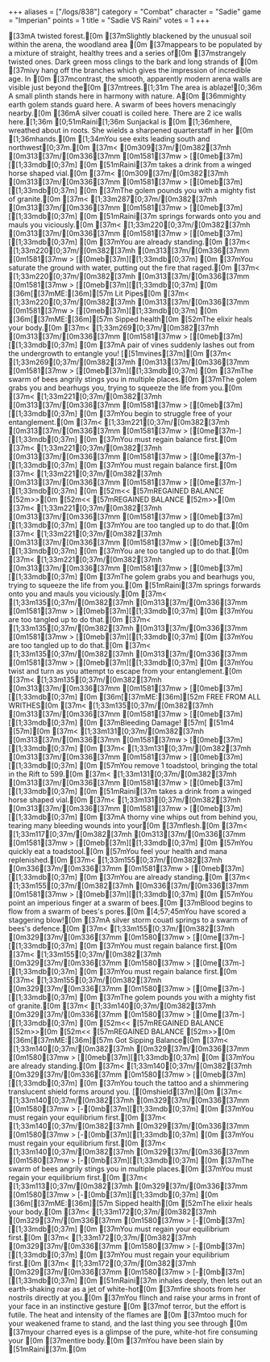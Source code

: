 +++
aliases = ["/logs/838"]
category = "Combat"
character = "Sadie"
game = "Imperian"
points = 1
title = "Sadie VS Raini"
votes = 1
+++

[33mA twisted forest.[0m
[37mSlightly blackened by the unusual soil within the arena, the woodland area [0m
[37mappears to be populated by a mixture of straight, healthy trees and a series of[0m
[37mstrangely twisted ones. Dark green moss clings to the bark and long strands of [0m
[37mivy hang off the branches which gives the impression of incredible age. In [0m
[37mcontrast, the smooth, apparently modern arena walls are visible just beyond the[0m
[37mtrees.[1;31m The area is ablaze![0;36m A small plinth stands here in harmony with nature. A[0m
[36mmighty earth golem stands guard here. A swarm of bees hovers menacingly nearby.[0m
[36mA silver couatl is coiled here. There are 2 ice walls here.[1;36m [0;51mRaini[1;36m Sunjackal is [0m
[1;36mhere, wreathed about in roots. She wields a sharpened quarterstaff in her [0m
[1;36mhands.[0m
[1;34mYou see exits leading south and northwest[0;37m.[0m
[37m< [0m309[37m/[0m382[37mh [0m313[37m/[0m336[37mm [0m1581[37mw > [[0meb[37m][[1;33mdb[0;37m] [0m
[51mRaini[37m takes a drink from a winged horse shaped vial.[0m
[37m< [0m309[37m/[0m382[37mh [0m313[37m/[0m336[37mm [0m1581[37mw > [[0meb[37m][[1;33mdb[0;37m] [0m
[37mThe golem pounds you with a mighty fist of granite.[0m
[37m< [1;33m287[0;37m/[0m382[37mh [0m313[37m/[0m336[37mm [0m1581[37mw > [[0meb[37m][[1;33mdb[0;37m] [0m
[51mRaini[37m springs forwards onto you and mauls you viciously.[0m
[37m< [1;33m220[0;37m/[0m382[37mh [0m313[37m/[0m336[37mm [0m1581[37mw > [[0meb[37m][[1;33mdb[0;37m] [0m
[37mYou are already standing.[0m
[37m< [1;33m220[0;37m/[0m382[37mh [0m313[37m/[0m336[37mm [0m1581[37mw > [[0meb[37m][[1;33mdb[0;37m] [0m
[37mYou saturate the ground with water, putting out the fire that raged.[0m
[37m< [1;33m220[0;37m/[0m382[37mh [0m313[37m/[0m336[37mm [0m1581[37mw > [[0meb[37m][[1;33mdb[0;37m] [0m
[36m[[37mME:[36m][57m Lit Pipes[0m
[37m< [1;33m220[0;37m/[0m382[37mh [0m313[37m/[0m336[37mm [0m1581[37mw > [[0meb[37m][[1;33mdb[0;37m] [0m
[36m[[37mME:[36m][57m Sipped health[0m
[52mThe elixir heals your body.[0m
[37m< [1;33m269[0;37m/[0m382[37mh [0m313[37m/[0m336[37mm [0m1581[37mw > [[0meb[37m][[1;33mdb[0;37m] [0m
[37mA pair of vines suddenly lashes out from the undergrowth to entangle you! [[51mvines[37m][0m
[37m< [1;33m269[0;37m/[0m382[37mh [0m313[37m/[0m336[37mm [0m1581[37mw > [[0meb[37m][[1;33mdb[0;37m] [0m
[37mThe swarm of bees angrily stings you in multiple places.[0m
[37mThe golem grabs you and bearhugs you, trying to squeeze the life from you.[0m
[37m< [1;33m221[0;37m/[0m382[37mh [0m313[37m/[0m336[37mm [0m1581[37mw > [[0meb[37m][[1;33mdb[0;37m] [0m
[37mYou begin to struggle free of your entanglement.[0m
[37m< [1;33m221[0;37m/[0m382[37mh [0m313[37m/[0m336[37mm [0m1581[37mw > [[0me[37m-][[1;33mdb[0;37m] [0m
[37mYou must regain balance first.[0m
[37m< [1;33m221[0;37m/[0m382[37mh [0m313[37m/[0m336[37mm [0m1581[37mw > [[0me[37m-][[1;33mdb[0;37m] [0m
[37mYou must regain balance first.[0m
[37m< [1;33m221[0;37m/[0m382[37mh [0m313[37m/[0m336[37mm [0m1581[37mw > [[0me[37m-][[1;33mdb[0;37m] [0m
[52m<< [57mREGAINED BALANCE [52m>>[0m
[52m<< [57mREGAINED BALANCE [52m>>[0m
[37m< [1;33m221[0;37m/[0m382[37mh [0m313[37m/[0m336[37mm [0m1581[37mw > [[0meb[37m][[1;33mdb[0;37m] [0m
[37mYou are too tangled up to do that.[0m
[37m< [1;33m221[0;37m/[0m382[37mh [0m313[37m/[0m336[37mm [0m1581[37mw > [[0meb[37m][[1;33mdb[0;37m] [0m
[37mYou are too tangled up to do that.[0m
[37m< [1;33m221[0;37m/[0m382[37mh [0m313[37m/[0m336[37mm [0m1581[37mw > [[0meb[37m][[1;33mdb[0;37m] [0m
[37mThe golem grabs you and bearhugs you, trying to squeeze the life from you.[0m
[51mRaini[37m springs forwards onto you and mauls you viciously.[0m
[37m< [1;33m135[0;37m/[0m382[37mh [0m313[37m/[0m336[37mm [0m1581[37mw > [[0meb[37m][[1;33mdb[0;37m] [0m
[37mYou are too tangled up to do that.[0m
[37m< [1;33m135[0;37m/[0m382[37mh [0m313[37m/[0m336[37mm [0m1581[37mw > [[0meb[37m][[1;33mdb[0;37m] [0m
[37mYou are too tangled up to do that.[0m
[37m< [1;33m135[0;37m/[0m382[37mh [0m313[37m/[0m336[37mm [0m1581[37mw > [[0meb[37m][[1;33mdb[0;37m] [0m
[37mYou twist and turn as you attempt to escape from your entanglement.[0m
[37m< [1;33m135[0;37m/[0m382[37mh [0m313[37m/[0m336[37mm [0m1581[37mw > [[0meb[37m][[1;33mdb[0;37m] [0m
[36m[[37mME:[36m][52m FREE FROM ALL WRITHES[0m
[37m< [1;33m135[0;37m/[0m382[37mh [0m313[37m/[0m336[37mm [0m1581[37mw > [[0meb[37m][[1;33mdb[0;37m] [0m
[37mBleeding Damage! [57m[ [51m4 [57m][0m
[37m< [1;33m131[0;37m/[0m382[37mh [0m313[37m/[0m336[37mm [0m1581[37mw > [[0meb[37m][[1;33mdb[0;37m] [0m
[37m< [1;33m131[0;37m/[0m382[37mh [0m313[37m/[0m336[37mm [0m1581[37mw > [[0meb[37m][[1;33mdb[0;37m] [0m
[57mYou remove 1 toadstool, bringing the total in the Rift to 599.[0m
[37m< [1;33m131[0;37m/[0m382[37mh [0m313[37m/[0m336[37mm [0m1581[37mw > [[0meb[37m][[1;33mdb[0;37m] [0m
[51mRaini[37m takes a drink from a winged horse shaped vial.[0m
[37m< [1;33m131[0;37m/[0m382[37mh [0m313[37m/[0m336[37mm [0m1581[37mw > [[0meb[37m][[1;33mdb[0;37m] [0m
[37mA thorny vine whips out from behind you, tearing many bleeding wounds into your[0m
[37mflesh.[0m
[37m< [1;33m117[0;37m/[0m382[37mh [0m313[37m/[0m336[37mm [0m1581[37mw > [[0meb[37m][[1;33mdb[0;37m] [0m
[57mYou quickly eat a toadstool.[0m
[57mYou feel your health and mana replenished.[0m
[37m< [1;33m155[0;37m/[0m382[37mh [0m336[37m/[0m336[37mm [0m1581[37mw > [[0meb[37m][[1;33mdb[0;37m] [0m
[37mYou are already standing.[0m
[37m< [1;33m155[0;37m/[0m382[37mh [0m336[37m/[0m336[37mm [0m1581[37mw > [[0meb[37m][[1;33mdb[0;37m] [0m
[57mYou point an imperious finger at a swarm of bees.[0m
[37mBlood begins to flow from a swarm of bees's pores.[0m
[4;57;45mYou have scored a staggering blow![0m
[37mA silver storm couatl springs to a swarm of bees's defence.[0m
[37m< [1;33m155[0;37m/[0m382[37mh [0m329[37m/[0m336[37mm [0m1580[37mw > [[0me[37m-][[1;33mdb[0;37m] [0m
[37mYou must regain balance first.[0m
[37m< [1;33m155[0;37m/[0m382[37mh [0m329[37m/[0m336[37mm [0m1580[37mw > [[0me[37m-][[1;33mdb[0;37m] [0m
[37mYou must regain balance first.[0m
[37m< [1;33m155[0;37m/[0m382[37mh [0m329[37m/[0m336[37mm [0m1580[37mw > [[0me[37m-][[1;33mdb[0;37m] [0m
[37mThe golem pounds you with a mighty fist of granite.[0m
[37m< [1;33m140[0;37m/[0m382[37mh [0m329[37m/[0m336[37mm [0m1580[37mw > [[0me[37m-][[1;33mdb[0;37m] [0m
[52m<< [57mREGAINED BALANCE [52m>>[0m
[52m<< [57mREGAINED BALANCE [52m>>[0m
[36m[[37mME:[36m][57m Got Sipping Balance[0m
[37m< [1;33m140[0;37m/[0m382[37mh [0m329[37m/[0m336[37mm [0m1580[37mw > [[0meb[37m][[1;33mdb[0;37m] [0m
[37mYou are already standing.[0m
[37m< [1;33m140[0;37m/[0m382[37mh [0m329[37m/[0m336[37mm [0m1580[37mw > [[0meb[37m][[1;33mdb[0;37m] [0m
[37mYou touch the tattoo and a shimmering translucent shield forms around you. [[0mshield[37m][0m
[37m< [1;33m140[0;37m/[0m382[37mh [0m329[37m/[0m336[37mm [0m1580[37mw > [-[0mb[37m][[1;33mdb[0;37m] [0m
[37mYou must regain your equilibrium first.[0m
[37m< [1;33m140[0;37m/[0m382[37mh [0m329[37m/[0m336[37mm [0m1580[37mw > [-[0mb[37m][[1;33mdb[0;37m] [0m
[37mYou must regain your equilibrium first.[0m
[37m< [1;33m140[0;37m/[0m382[37mh [0m329[37m/[0m336[37mm [0m1580[37mw > [-[0mb[37m][[1;33mdb[0;37m] [0m
[37mThe swarm of bees angrily stings you in multiple places.[0m
[37mYou must regain your equilibrium first.[0m
[37m< [1;33m113[0;37m/[0m382[37mh [0m329[37m/[0m336[37mm [0m1580[37mw > [-[0mb[37m][[1;33mdb[0;37m] [0m
[36m[[37mME:[36m][57m Sipped health[0m
[52mThe elixir heals your body.[0m
[37m< [1;33m172[0;37m/[0m382[37mh [0m329[37m/[0m336[37mm [0m1580[37mw > [-[0mb[37m][[1;33mdb[0;37m] [0m
[37mYou must regain your equilibrium first.[0m
[37m< [1;33m172[0;37m/[0m382[37mh [0m329[37m/[0m336[37mm [0m1580[37mw > [-[0mb[37m][[1;33mdb[0;37m] [0m
[37mYou must regain your equilibrium first.[0m
[37m< [1;33m172[0;37m/[0m382[37mh [0m329[37m/[0m336[37mm [0m1580[37mw > [-[0mb[37m][[1;33mdb[0;37m] [0m
[51mRaini[37m inhales deeply, then lets out an earth-shaking roar as a jet of white-hot[0m
[37mfire shoots from her nostrils directly at you.[0m
[37mYou flinch and raise your arms in front of your face in an instinctive gesture [0m
[37mof terror, but the effort is futile. The heat and intensity of the flames are [0m
[37mtoo much for your weakened frame to stand, and the last thing you see through [0m
[37myour charred eyes is a glimpse of the pure, white-hot fire consuming your [0m
[37mentire body.[0m
[37mYou have been slain by [51mRaini[37m.[0m